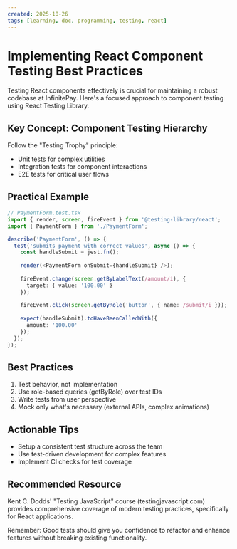 ```yaml
---
created: 2025-10-26
tags: [learning, doc, programming, testing, react]
---
```


# Implementing React Component Testing Best Practices

Testing React components effectively is crucial for maintaining a robust codebase at InfinitePay. Here's a focused approach to component testing using React Testing Library.

## Key Concept: Component Testing Hierarchy

Follow the "Testing Trophy" principle:
- Unit tests for complex utilities
- Integration tests for component interactions
- E2E tests for critical user flows

## Practical Example

```typescript
// PaymentForm.test.tsx
import { render, screen, fireEvent } from '@testing-library/react';
import { PaymentForm } from './PaymentForm';

describe('PaymentForm', () => {
  test('submits payment with correct values', async () => {
    const handleSubmit = jest.fn();
    
    render(<PaymentForm onSubmit={handleSubmit} />);
    
    fireEvent.change(screen.getByLabelText(/amount/i), {
      target: { value: '100.00' }
    });
    
    fireEvent.click(screen.getByRole('button', { name: /submit/i }));
    
    expect(handleSubmit).toHaveBeenCalledWith({
      amount: '100.00'
    });
  });
});
```

## Best Practices

1. Test behavior, not implementation
2. Use role-based queries (getByRole) over test IDs
3. Write tests from user perspective
4. Mock only what's necessary (external APIs, complex animations)

## Actionable Tips

- Setup a consistent test structure across the team
- Use test-driven development for complex features
- Implement CI checks for test coverage

## Recommended Resource

Kent C. Dodds' "Testing JavaScript" course (testingjavascript.com) provides comprehensive coverage of modern testing practices, specifically for React applications.

Remember: Good tests should give you confidence to refactor and enhance features without breaking existing functionality.
